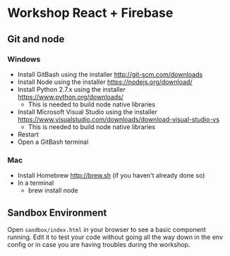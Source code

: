 # Workshop React + Firebase

## Git and node

### Windows
* Install GitBash using the installer http://git-scm.com/downloads
* Install Node using the installer https://nodejs.org/download/
* Install Python 2.7.x using the installer https://www.python.org/downloads/
  * This is needed to build node native libraries  
* Install Microsoft Visual Studio using the installer https://www.visualstudio.com/downloads/download-visual-studio-vs
  * This is needed to build node native libraries
* Restart
* Open a GitBash terminal

### Mac
* Install Homebrew http://brew.sh (if you haven't already done so)
* In a terminal
  * brew install node

## Sandbox Environment

Open `sandbox/index.html` in your browser to see a basic component running.
Edit it to test your code without going all the way down in the env config or
in case you are having troubles during the workshop.
